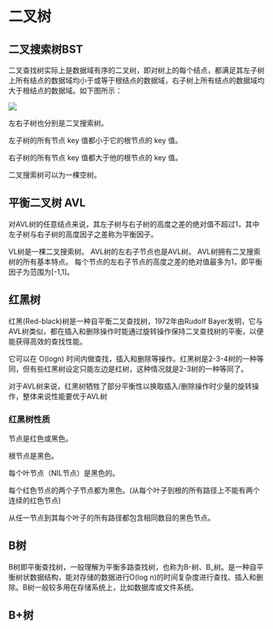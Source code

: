 # 二叉树

##  二叉搜索树BST

二叉查找树实际上是数据域有序的二叉树，即对树上的每个结点，都满足其左子树上所有结点的数据域均小于或等于根结点的数据域，右子树上所有结点的数据域均大于根结点的数据域。如下图所示：

![](../Images/2.png)


左右子树也分别是二叉搜索树。

左子树的所有节点 key 值都小于它的根节点的 key 值。

右子树的所有节点 key 值都大于他的根节点的 key 值。

二叉搜索树可以为一棵空树。

## 平衡二叉树 AVL

对AVL树的任意结点来说，其左子树与右子树的高度之差的绝对值不超过1，其中左子树与右子树的高度因子之差称为平衡因子。


VL树是一棵二叉搜索树。
AVL树的左右子节点也是AVL树。
AVL树拥有二叉搜索树的所有基本特点。
每个节点的左右子节点的高度之差的绝对值最多为1，即平衡因子为范围为[-1,1]。

## 红黑树

红黑(Red-black)树是一种自平衡二叉查找树，1972年由Rudolf Bayer发明，它与AVL树类似，都在插入和删除操作时能通过旋转操作保持二叉查找树的平衡，以便能获得高效的查找性能。

它可以在 O(logn) 时间内做查找，插入和删除等操作。红黑树是2-3-4树的一种等同，但有些红黑树设定只能左边是红树，这种情况就是2-3树的一种等同了。

对于AVL树来说，红黑树牺牲了部分平衡性以换取插入/删除操作时少量的旋转操作，整体来说性能要优于AVL树

### 红黑树性质
节点是红色或黑色。

根节点是黑色。

每个叶节点（NIL节点）是黑色的。

每个红色节点的两个子节点都为黑色。(从每个叶子到根的所有路径上不能有两个连续的红色节点)

从任一节点到其每个叶子的所有路径都包含相同数目的黑色节点。

## B树

B树即平衡查找树，一般理解为平衡多路查找树，也称为B-树、B_树。是一种自平衡树状数据结构，能对存储的数据进行O(log n)的时间复杂度进行查找、插入和删除。B树一般较多用在存储系统上，比如数据库或文件系统。


## B+树





